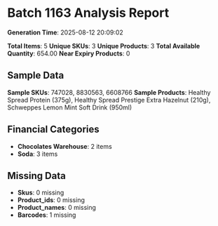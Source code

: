 # Batch 1163 Analysis Report

**Generation Time**: 2025-08-12 20:09:02

**Total Items**: 5
**Unique SKUs**: 3
**Unique Products**: 3
**Total Available Quantity**: 654.00
**Near Expiry Products**: 0

## Sample Data
**Sample SKUs**: 747028, 8830563, 6608766
**Sample Products**: Healthy Spread Protein (375g), Healthy Spread Prestige Extra Hazelnut (210g), Schweppes Lemon Mint Soft Drink (950ml)

## Financial Categories
- **Chocolates Warehouse**: 2 items
- **Soda**: 3 items

## Missing Data
- **Skus**: 0 missing
- **Product_ids**: 0 missing
- **Product_names**: 0 missing
- **Barcodes**: 1 missing
